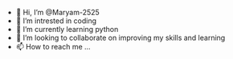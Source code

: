 - 👋 Hi, I’m @Maryam-2525
- 👀 I’m intrested in coding
- 🌱 I’m currently learning python
- 💞️ I’m looking to collaborate on improving my skills and learning
- 📫 How to reach me ...

<!---
Maryam-2525/Maryam-2525 is a ✨ special ✨ repository because its `README.md` (this file) appears on your GitHub profile.
You can click the Preview link to take a look at your changes.
--->
